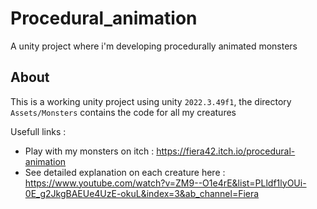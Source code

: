 # Procedural_animation
A unity project where i'm developing procedurally animated monsters

## About
This is a working unity project using unity `2022.3.49f1`, the directory `Assets/Monsters` contains the code for all my creatures </br>

Usefull links :
* Play with my monsters on itch : https://fiera42.itch.io/procedural-animation
* See detailed explanation on each creature here : https://www.youtube.com/watch?v=ZM9--O1e4rE&list=PLldf1lyOUi-0E_g2JkgBAEUe4UzE-okuL&index=3&ab_channel=Fiera
